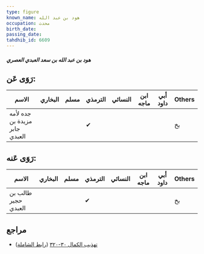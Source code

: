 ```yaml
---
type: figure
known_name: هود بن عبد الله
occupation: محدث
birth_date:
passing_date:
tahdhib_id: 6609
---
```

##### هود بن عبد الله بن سعد العبدي العصري

## رَوَى عَن:
| الاسم                         | البخاري | مسلم | الترمذي | النسائي | ابن ماجه | أبي داود | Others |
| ----------------------------- | ------- | ---- | ------- | ------- | -------- | -------- | ------ |
| جده لأمه مزيدة بن جابر العبدي |         |      | ✔       |         |          |          | بخ     |
## رَوَى عَنه:
| الاسم               | البخاري | مسلم | الترمذي | النسائي | ابن ماجه | أبي داود | Others |
| ------------------- | ------- | ---- | ------- | ------- | -------- | -------- | ------ |
| طالب بن حجير العبدي |         |      | ✔       |         |          |          | بخ     |
## مراجع
- [تهذيب الكمال ٣٠-٣٢٠](obsidian://open?vault=Tahdhib-al-Kamal&file=Figures/٦٦٠٩-هود%20بن%20عبد%20الله%20بن%20سعد%20العبدي%20العصري) ([رابط الشاملة](https://shamela.ws/book/3722/16386))